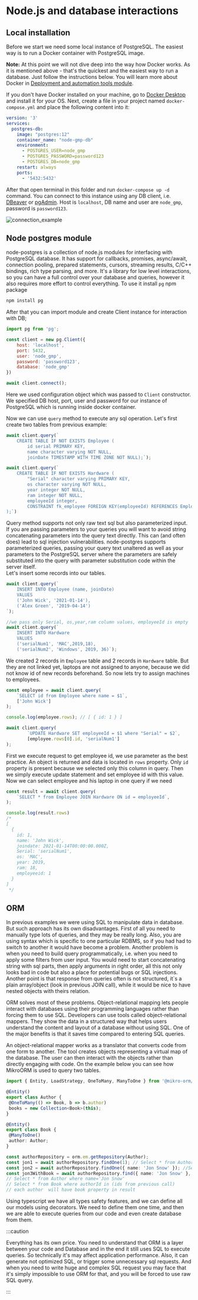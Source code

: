 # Node.js and database interactions

## Local installation
Before we start we need some local instance of PostgreSQL. The easiest way is to run a Docker container with PostgreSQL image.

**Note:** At this point we will not dive deep into the way how Docker works. As it is mentioned above - that's the quickest and the easiest way to run a database. Just follow the instructions below. You will learn more about Docker in [Deployment and automation tools module](../10-deploy-and-tools/7_docker_and_tools.md).

If you don't have Docker installed on your machine, go to [Docker Desktop](https://www.docker.com/products/docker-desktop/) and install it for your OS. Next, create a file in your project named `docker-compose.yml` and place the following content into it:

```yml
version: '3'
services:
  postgres-db:
    image: "postgres:12"
    container_name: "node-gmp-db"
    environment:
      - POSTGRES_USER=node_gmp
      - POSTGRES_PASSWORD=password123
      - POSTGRES_DB=node_gmp
    restart: always
    ports:
      - '5432:5432'
```

After that open terminal in this folder and run `docker-compose up -d` command. You can connect to this instance using any DB client, i.e. [DBeaver](https://dbeaver.io/) or [pgAdmin](https://www.pgadmin.org/).
Host is `localhost`, DB name and user are `node_gmp`, password is `password123`.

![connection_example](/img/rdb/docker-connection.PNG)

## Node postgres module
node-postgres is a collection of node.js modules for interfacing with PostgreSQL database. It has support for callbacks,
promises, async/await, connection pooling, prepared statements, cursors, streaming results, C/C++ bindings,
rich type parsing, and more.
It's a library for low level interactions, so you can have a full control over your database and queries, however it also requires
more effort to control everything. To use it  install `pg` npm package
```bash
npm install pg
```
After that you can import module and create Client instance for interaction with DB;

```js
import pg from 'pg';

const client = new pg.Client({
    host: 'localhost',
    port: 5432,
    user: 'node_gmp',
    password: 'password123',
    database: 'node_gmp'
})

await client.connect();
```
Here we used configuration object which was passed to `Client` constructor. We specified DB host, port, user and password
for our instance of PostgreSQL which is running inside docker container.

Now we can use ` query ` method to execute any sql operation. Let's first create two tables from previous example:

```js
await client.query(`
    CREATE TABLE IF NOT EXISTS Employee ( 
        id serial PRIMARY KEY,
        name character varying NOT NULL,
        joinDate TIMESTAMP WITH TIME ZONE NOT NULL);`);

await client.query(`
    CREATE TABLE IF NOT EXISTS Hardware (
        "Serial" character varying PRIMARY KEY,
        os character varying NOT NULL,
        year integer NOT NULL,
        ram integer NOT NULL,
        employeeId integer,
        CONSTRAINT fk_employee FOREIGN KEY(employeeId) REFERENCES Employee(id)
);`)
```

Query method supports not only raw text sql but also parameterized input. If you are passing parameters to your queries
you will want to avoid string concatenating parameters into the query text directly. This can (and often does)
lead to sql injection vulnerabilities. node-postgres supports parameterized queries, passing your query text unaltered
as well as your parameters to the PostgreSQL server where the parameters are safely substituted into the query with
parameter substitution code within the server itself.   
Let's insert some records into our tables.

```js
await client.query(`
    INSERT INTO Employee (name, joinDate) 
    VALUES 
    ('John Wick', '2021-01-14'),
    ('Alex Green', '2019-04-14') 
`);

//we pass only Serial, os,year,ram column values, employeeId is empty
await client.query(`
    INSERT INTO Hardware 
    VALUES 
    ('serialNum1', 'MAC',2019,18),
    ('serialNum2', 'Windows', 2019, 36)`);
```

We created 2 records in `Employee` table and 2 records in `Hardware` table. But they are not linked yet, laptops are not assigned
to anyone, because we did not know id of new records beforehand. So now lets try to assign machines to employees.
```js
const employee = await client.query(
    `SELECT id from Employee where name = $1`,
    ['John Wick']
);

console.log(employee.rows); // [ { id: 1 } ]

await client.query(
        `UPDATE Hardware SET employeeId = $1 where "Serial" = $2`,
        [employee.rows[0].id, 'serialNum1']
);
```
First we execute request to get employee id, we use parameter as the best practice. An object is returned and data is located
in `rows` property. Only `id` property is present because we selected only this column in query. Then we simply execute
update statement and set employee id with this value.
Now we can select employee and his laptop in one query if we need
```js
const result = await client.query(
    `SELECT * from Employee JOIN Hardware ON id = employeeId`,
);

console.log(result.rows)
/*
[                                      
  {                                    
    id: 1,                             
    name: 'John Wick',                 
    joindate: 2021-01-14T00:00:00.000Z,
    Serial: 'serialNum1',              
    os: 'MAC',                         
    year: 2019,                        
    ram: 18,                           
    employeeid: 1                      
  }                                    
]    
 */
```

## ORM

In previous examples we were using SQL to manipulate data in database. But such approach has its own disadvantages.
First of all you need to manually type lots of queries, and they may be really long. Also, you are using syntax which is
specific to one particular RDBMS, so if you had had to switch to another it would have become a problem. Another problem is when you
need to build query programmatically, i.e. when you need to apply some filters from user input. You would need to start
concatenating string with sql parts, then apply arguments in right order, all this not only looks bad in code but also a place
for potential bugs or SQL injections. Another point is that response from queries often is not structured, it`s a plain array/object
(look in previous JOIN call), while it would be nice to have nested objects with theirs relation.

ORM solves most of these problems.
Object-relational mapping lets people interact with databases using their programming languages  rather than
forcing them to use SQL. Developers can use tools called object-relational mappers. They show the data in a structured way
that helps users understand the content and layout of a database without using SQL. One of the major benefits is that it
saves time compared to entering SQL queries.

An object-relational mapper works as a translator that converts code from one form to another. The tool creates objects
representing a virtual map of the database. The user can then interact with the objects rather than directly engaging with code.
On the example below you can see how MikroORM is used to query two tables.

```ts
import { Entity, LoadStrategy, OneToMany, ManyToOne } from '@mikro-orm/core';

@Entity()
export class Author {
 @OneToMany(() => Book, b => b.author)
 books = new Collection<Book>(this);
}

@Entity()
export class Book {
 @ManyToOne()
 author: Author;
}

const authorRepository = orm.em.getRepository(Author);
const jon1 = await authorRepository.findOne(1); // Select * from Author where id = 1 limit 1
const jon2 = await authorRepository.findOne({ name: 'Jon Snow' }); //Select * from Author where name='Jon Snow' limit 1
const jon3WithBook = await authorRepository.find({ name: 'Jon Snow' }, { populate: ['books'] }); 
// Select * from Author where name='Jon Snow'
// Select * from Book where authorId in (ids from previous call)
// each author  will have book property in result
```

Using typescript we have all types safety features, and we can define all our models using decorators. We need to define them one time,
and then we are able to execute queries from our code and even create database from them.

:::caution

Everything has its own price. You need to understand that ORM is a layer between your code and Database and in the end
it still uses SQL to execute queries. So technically it's may affect application performance. Also, it can generate not
optimized SQL, or trigger some unnecessary sql requests. And when you need to write huge and complex SQL request you
may face that it's simply impossible to use ORM for that, and you will be forced to use raw SQL query.

:::
